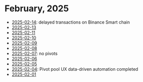 # February, 2025

* [2025-02-14](14): delayed transactions on Binance Smart chain
* [2025-02-13](13)
* [2025-02-11](11)
* [2025-02-10](10)
* [2025-02-09](09)
* [2025-02-08](08)
* [2025-02-07](07): no pivots
* [2025-02-06](06)
* [2025-02-05](05)
* [2025-02-04](04): Pivot pool UX data-driven automation completed
* [2025-02-01](01)
